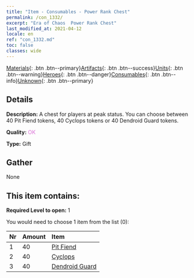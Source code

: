 ```yaml
---
title: "Item - Consumables - Power Rank Chest"
permalink: /con_1332/
excerpt: "Era of Chaos  Power Rank Chest"
last_modified_at: 2021-04-12
locale: en
ref: "con_1332.md"
toc: false
classes: wide
---
```

 [Materials](/){: .btn .btn--primary}[Artifacts](/Artifacts/){: .btn .btn--success}[Units](/Units/){: .btn .btn--warning}[Heroes](/Heroes/){: .btn .btn--danger}[Consumables](/Consumables/){: .btn .btn--info}[Unknown](/Unknown/){: .btn .btn--primary}

## Details
 **Description:** A chest for players at peak status. You can choose between 40 Pit Fiend tokens, 40 Cyclops tokens or 40 Dendroid Guard tokens.

 **Quality:** <span style="color: #DA70D6">OK</span>

 **Type:** Gift

## Gather

  None

## This item contains:

 **Required Level to open:** 1

 You would need to choose 1 item from the list (0):

  | Nr | Amount |     Item    |
  |:---|:-------|:------------|
  | 1 | 40 | [Pit Fiend](/Items/unt_230/) | 
  | 2 | 40 | [Cyclops](/Items/unt_222/) | 
  | 3 | 40 | [Dendroid Guard](/Items/unt_203/) | 
